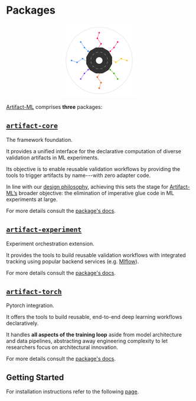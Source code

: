 # Packages

<p align="center">
  <img src="../assets/artifact_ml_logo.svg" width="200" alt="Artifact-ML Logo">
</p>  
  
[Artifact-ML](https://github.com/vasileios-ektor-papoulias/artifact-ml/tree/main/) comprises **three** packages:  

## [`artifact-core`](https://github.com/vasileios-ektor-papoulias/artifact-ml/tree/main/artifact-core)

The framework foundation.

It provides a unified interface for the declarative computation of diverse validation artifacts in ML experiments.

Its objective is to enable reusable validation workflows by providing the tools to trigger artifacts by name---with zero adapter code.

In line with our [design philosophy](design_philosophy.md), achieving this sets the stage for [Artifact-ML’s](https://github.com/vasileios-ektor-papoulias/artifact-ml/tree/main) broader objective: the elimination of imperative glue code in ML experiments at large.

For more details consult the [package's docs](https://artifact-ml.readthedocs.io/en/latest/artifact-core).

## [`artifact-experiment`](https://github.com/vasileios-ektor-papoulias/artifact-ml/tree/main/artifact-experiment)

Experiment orchestration extension.

It provides the tools to build reusable validation workflows with integrated tracking using popular backend services (e.g. [Mlflow](https://mlflow.org/)).

For more details consult the [package's docs](https://artifact-ml.readthedocs.io/en/latest/artifact-experiment).

## [`artifact-torch`](https://github.com/vasileios-ektor-papoulias/artifact-ml/tree/main/artifact-torch)

Pytorch integration.

It offers the tools to build reusable, end-to-end deep learning workflows declaratively.

It handles **all aspects of the training loop** aside from model architecture and data pipelines, abstracting away engineering complexity to let researchers focus on architectural innovation.

For more details consult the [package's docs](https://artifact-ml.readthedocs.io/en/latest/artifact-torch).

## Getting Started

For installation instructions refer to the following [page](getting_started.md).